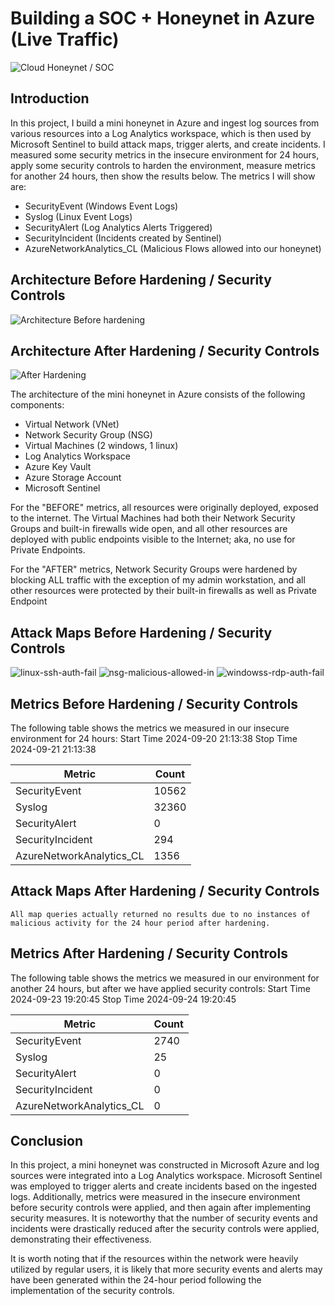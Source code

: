 # Building a SOC + Honeynet in Azure (Live Traffic)
![Cloud Honeynet / SOC](https://github.com/user-attachments/assets/8131775f-15e4-4108-aa12-ec0a5690c3c0)



## Introduction

In this project, I build a mini honeynet in Azure and ingest log sources from various resources into a Log Analytics workspace, which is then used by Microsoft Sentinel to build attack maps, trigger alerts, and create incidents. I measured some security metrics in the insecure environment for 24 hours, apply some security controls to harden the environment, measure metrics for another 24 hours, then show the results below. The metrics I will show are:

- SecurityEvent (Windows Event Logs)
- Syslog (Linux Event Logs)
- SecurityAlert (Log Analytics Alerts Triggered)
- SecurityIncident (Incidents created by Sentinel)
- AzureNetworkAnalytics_CL (Malicious Flows allowed into our honeynet)

## Architecture Before Hardening / Security Controls
![Architecture Before hardening](https://github.com/user-attachments/assets/8e907a03-9193-4ff4-b752-758aa53d002d)




## Architecture After Hardening / Security Controls
![After Hardening](https://github.com/user-attachments/assets/e8cdcbb9-34e0-49e8-b19a-1f60dc64200a)




The architecture of the mini honeynet in Azure consists of the following components:

- Virtual Network (VNet)
- Network Security Group (NSG)
- Virtual Machines (2 windows, 1 linux)
- Log Analytics Workspace
- Azure Key Vault
- Azure Storage Account
- Microsoft Sentinel

For the "BEFORE" metrics, all resources were originally deployed, exposed to the internet. The Virtual Machines had both their Network Security Groups and built-in firewalls wide open, and all other resources are deployed with public endpoints visible to the Internet; aka, no use for Private Endpoints.

For the "AFTER" metrics, Network Security Groups were hardened by blocking ALL traffic with the exception of my admin workstation, and all other resources were protected by their built-in firewalls as well as Private Endpoint

## Attack Maps Before Hardening / Security Controls
![linux-ssh-auth-fail](https://github.com/user-attachments/assets/99d41a74-51c7-441a-bca0-883f52a81f04)
![nsg-malicious-allowed-in](https://github.com/user-attachments/assets/6529b4e3-3291-423c-a93f-3849c907ac13)
![windowss-rdp-auth-fail](https://github.com/user-attachments/assets/6a25ce65-883d-40cc-a76b-d2f7156f7c95)


## Metrics Before Hardening / Security Controls

The following table shows the metrics we measured in our insecure environment for 24 hours:
Start Time 2024-09-20 21:13:38
Stop Time 2024-09-21 21:13:38

| Metric                   | Count
| ------------------------ | -----
| SecurityEvent            | 10562
| Syslog                   | 32360
| SecurityAlert            | 0
| SecurityIncident         | 294
| AzureNetworkAnalytics_CL | 1356

## Attack Maps After Hardening / Security Controls

```All map queries actually returned no results due to no instances of malicious activity for the 24 hour period after hardening.```

## Metrics After Hardening / Security Controls

The following table shows the metrics we measured in our environment for another 24 hours, but after we have applied security controls:
Start Time 2024-09-23 19:20:45 
Stop Time	2024-09-24 19:20:45

| Metric                   | Count
| ------------------------ | -----
| SecurityEvent            | 2740
| Syslog                   | 25
| SecurityAlert            | 0
| SecurityIncident         | 0
| AzureNetworkAnalytics_CL | 0

## Conclusion

In this project, a mini honeynet was constructed in Microsoft Azure and log sources were integrated into a Log Analytics workspace. Microsoft Sentinel was employed to trigger alerts and create incidents based on the ingested logs. Additionally, metrics were measured in the insecure environment before security controls were applied, and then again after implementing security measures. It is noteworthy that the number of security events and incidents were drastically reduced after the security controls were applied, demonstrating their effectiveness.

It is worth noting that if the resources within the network were heavily utilized by regular users, it is likely that more security events and alerts may have been generated within the 24-hour period following the implementation of the security controls.
